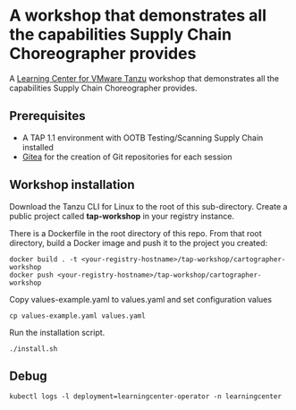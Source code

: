 # A workshop that demonstrates all the capabilities Supply Chain Choreographer provides

A [Learning Center for VMware Tanzu](https://docs.vmware.com/en/Tanzu-Application-Platform/1.1/tap/GUID-learning-center-about.html) workshop that demonstrates all the capabilities Supply Chain Choreographer provides.

## Prerequisites

- A TAP 1.1 environment with OOTB Testing/Scanning Supply Chain installed
- [Gitea](https://gitea.io) for the creation of Git repositories for each session

## Workshop installation
Download the Tanzu CLI for Linux to the root of this sub-directory.
Create a public project called **tap-workshop** in your registry instance. 

There is a Dockerfile in the root directory of this repo. From that root directory, build a Docker image and push it to the project you created:
```
docker build . -t <your-registry-hostname>/tap-workshop/cartographer-workshop
docker push <your-registry-hostname>/tap-workshop/cartographer-workshop
```

Copy values-example.yaml to values.yaml and set configuration values
```
cp values-example.yaml values.yaml
```
Run the installation script.
```
./install.sh
```

## Debug
```
kubectl logs -l deployment=learningcenter-operator -n learningcenter
```